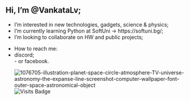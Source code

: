 <h2> Hi, I’m @VankataLv; </h2>
<p><ul>
  <li>I’m interested in new technologies, gadgets, science & physics;</li>
  <li>I’m currently learning Python at SoftUni -> https://softuni.bg/;</li> 
  <li>I’m looking to collaborate on HW and public projects; </li> </ul>
<p><ul>
  <li>How to reach me: </li> 
  <li>discord; </li>
              - or facebook.<br></p>
              
![1076705-illustration-planet-space-circle-atmosphere-TV-universe-astronomy-the-expanse-line-screenshot-computer-wallpaper-font-outer-space-astronomical-object](https://github.com/VankataLv/VankataLv/assets/132002763/096e530e-7c52-4382-ada7-a206d7875843)
![Visits Badge](https://badges.pufler.dev/visits/VankataLv/VankataLv)


